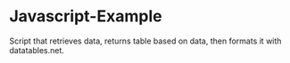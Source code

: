 # Javascript-Example
Script that retrieves data, returns table based on data, then formats it with datatables.net.
